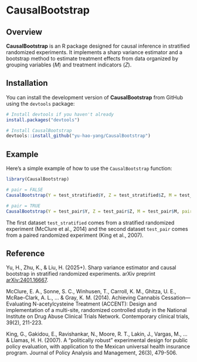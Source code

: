 
<!-- README.md is generated from README.Rmd. Please edit that file -->

# CausalBootstrap

## Overview

**CausalBootstrap** is an R package designed for causal inference in
stratified randomized experiments. It implements a sharp variance
estimator and a bootstrap method to estimate treatment effects from data
organized by grouping variables ($M$) and treatment indicators ($Z$).

## Installation

You can install the development version of **CausalBootstrap** from
GitHub using the `devtools` package:

``` r
# Install devtools if you haven't already
install.packages("devtools")

# Install CausalBootstrap
devtools::install_github("yu-hao-yang/CausalBootstrap")
```

## Example

Here’s a simple example of how to use the `CausalBootstrap` function:

``` r
library(CausalBootstrap)

# pair = FALSE
CausalBootstrap(Y = test_stratified$Y, Z = test_stratified$Z, M = test_stratified$M)

# pair = TRUE
CausalBootstrap(Y = test_pair$Y, Z = test_pair$Z, M = test_pair$M, pair = TRUE)
```

The first dataset `test_stratified` comes from a stratified randomized
experiment (McClure et al., 2014) and the second dataset `test_pair`
comes from a paired randomized experiment (King et al., 2007).

## Reference

Yu, H., Zhu, K., & Liu, H. (2025+). Sharp variance estimator and causal
bootstrap in stratified randomized experiments. arXiv preprint
[arXiv:2401.16667](https://arxiv.org/abs/2401.16667).

McClure, E. A., Sonne, S. C., Winhusen, T., Carroll, K. M., Ghitza, U.
E., McRae-Clark, A. L., … & Gray, K. M. (2014). Achieving Cannabis
Cessation—Evaluating N-acetylcysteine Treatment (ACCENT): Design and
implementation of a multi-site, randomized controlled study in the
National Institute on Drug Abuse Clinical Trials Network. Contemporary
clinical trials, 39(2), 211-223.

King, G., Gakidou, E., Ravishankar, N., Moore, R. T., Lakin, J., Vargas,
M., … & Llamas, H. H. (2007). A “politically robust” experimental design
for public policy evaluation, with application to the Mexican universal
health insurance program. Journal of Policy Analysis and Management,
26(3), 479-506.
